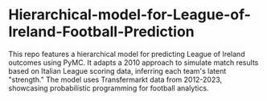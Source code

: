 # Hierarchical-model-for-League-of-Ireland-Football-Prediction
This repo features a hierarchical model for predicting League of Ireland outcomes using PyMC. It adapts a 2010 approach to simulate match results based on Italian League scoring data, inferring each team's latent "strength." The model uses Transfermarkt data from 2012-2023, showcasing probabilistic programming for football analytics.
